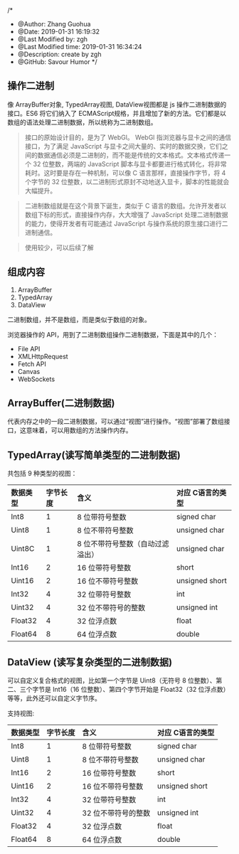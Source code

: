 /*
* @Author: Zhang Guohua
* @Date:   2019-01-31 16:19:32
* @Last Modified by:   zgh
* @Last Modified time: 2019-01-31 16:34:24
* @Description: create by zgh
* @GitHub: Savour Humor
*/
## 操作二进制

像 ArrayBuffer对象, TypedArray视图, DataView视图都是 js 操作二进制数据的接口。ES6 将它们纳入了 ECMAScript规格，并且增加了新的方法。它们都是以数组的语法处理二进制数据，所以统称为二进制数组。

>接口的原始设计目的，是为了 WebGl。 WebGl 指浏览器与显卡之间的通信接口，为了满足 JavaScript 与显卡之间大量的、实时的数据交换，它们之间的数据通信必须是二进制的，而不能是传统的文本格式。文本格式传递一个 32 位整数，两端的 JavaScript 脚本与显卡都要进行格式转化，将非常耗时。这时要是存在一种机制，可以像 C 语言那样，直接操作字节，将 4 个字节的 32 位整数，以二进制形式原封不动地送入显卡，脚本的性能就会大幅提升。

>二进制数组就是在这个背景下诞生，类似于 C 语言的数组。允许开发者以数组下标的形式，直接操作内存，大大增强了 JavaScript 处理二进制数据的能力，使得开发者有可能通过 JavaScript 与操作系统的原生接口进行二进制通信。

> 使用较少，可以后续了解

## 组成内容
1. ArrayBuffer
2. TypedArray
3. DataView

二进制数组，并不是数组，而是类似于数组的对象。

浏览器操作的 API，用到了二进制数组操作二进制数据，下面是其中的几个：

- File API
- XMLHttpRequest
- Fetch API
- Canvas
- WebSockets

## ArrayBuffer(二进制数据)
代表内存之中的一段二进制数据，可以通过“视图”进行操作。“视图”部署了数组接口，这意味着，可以用数组的方法操作内存。


## TypedArray(读写简单类型的二进制数据)

共包括 9 种类型的视图：

数据类型 | 字节长度 | 含义 | 对应 C语言的类型
:-- | :-- | :-- | :--
Int8 |    1 |   8  位带符号整数 |    signed char
Uint8 |   1 |   8  位不带符号整数 |   unsigned char
Uint8C |  1 |   8  位不带符号整数（自动过滤溢出） |   unsigned char
Int16 |   2 |   16  位带符号整数 |   short
Uint16 |  2 |   16  位不带符号整数 |  unsigned short
Int32 |   4 |   32  位带符号整数 |   int
Uint32 |  4 |   32  位不带符号的整数 | unsigned int
Float32 | 4 |   32  位浮点数 | float
Float64 | 8 |   64  位浮点数 | double


## DataView (读写复杂类型的二进制数据)

可以自定义复合格式的视图，比如第一个字节是 Uint8（无符号 8 位整数）、第二、三个字节是 Int16（16 位整数）、第四个字节开始是 Float32（32 位浮点数）等等，此外还可以自定义字节序。

支持视图:

数据类型 | 字节长度 | 含义 | 对应 C语言的类型
:-- | :-- | :-- | :--
Int8 |    1 |   8  位带符号整数 |    signed char
Uint8 |   1 |   8  位不带符号整数 |   unsigned char
Int16 |   2 |   16  位带符号整数 |   short
Uint16 |  2 |   16  位不带符号整数 |  unsigned short
Int32 |   4 |   32  位带符号整数 |   int
Uint32 |  4 |   32  位不带符号的整数 | unsigned int
Float32 | 4 |   32  位浮点数 | float
Float64 | 8 |   64  位浮点数 | double
